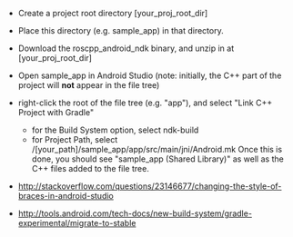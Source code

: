 
- Create a project root directory [your_proj_root_dir]
- Place this directory (e.g. sample_app) in that directory.
- Download the roscpp_android_ndk binary, and unzip in at [your_proj_root_dir]
- Open sample_app in Android Studio (note: initially, the C++ part of the project will **not** appear in the file tree)
- right-click the root of the file tree (e.g. "app"), and select "Link C++ Project with Gradle"
    - for the Build System option, select ndk-build
    - for Project Path, select /[your_path]/sample_app/app/src/main/jni/Android.mk
      Once this is done, you should see "sample_app (Shared Library)" as well as the C++ files added to the file tree.
      
      
- http://stackoverflow.com/questions/23146677/changing-the-style-of-braces-in-android-studio
- http://tools.android.com/tech-docs/new-build-system/gradle-experimental/migrate-to-stable

